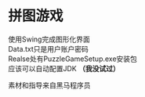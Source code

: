 # 拼图游戏
使用Swing完成图形化界面  
Data.txt只是用户账户密码    
Realse处有PuzzleGameSetup.exe安装包  
应该可以自动配置JDK **（我没试过）**  
  
素材和指导来自黑马程序员  
